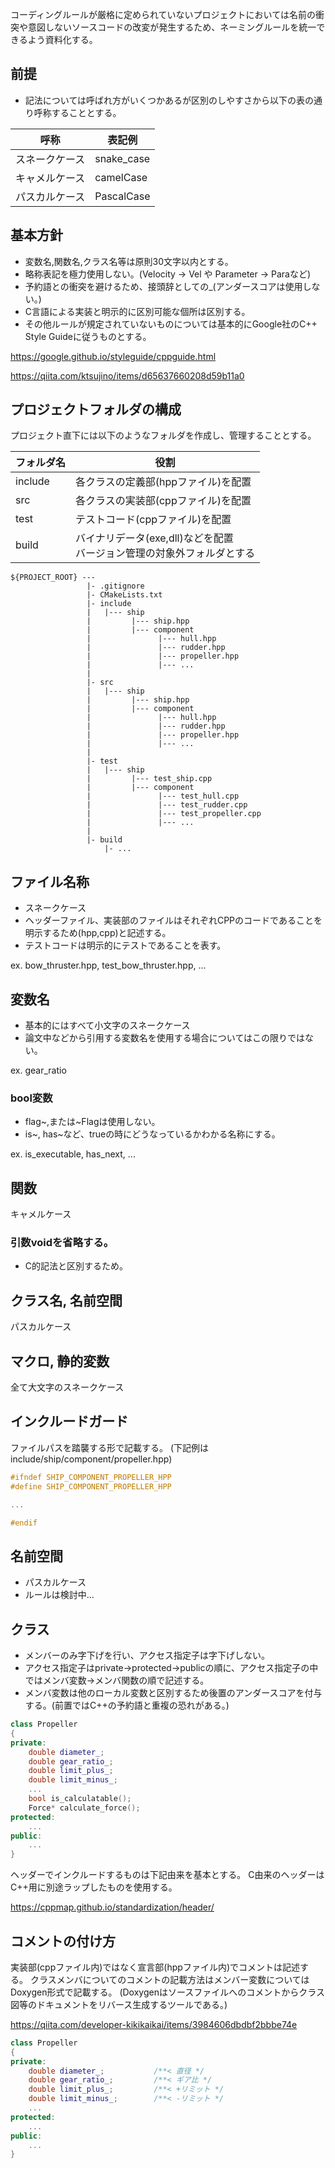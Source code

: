 コーディングルールが厳格に定められていないプロジェクトにおいては名前の衝突や意図しないソースコードの改変が発生するため、ネーミングルールを統一できるよう資料化する。

## 前提
- 記法については呼ばれ方がいくつかあるが区別のしやすさから以下の表の通り呼称することとする。

|呼称|表記例|
|---|---|
|スネークケース|snake_case|
|キャメルケース|camelCase|
|パスカルケース|PascalCase|
## 基本方針
- 変数名,関数名,クラス名等は原則30文字以内とする。
- 略称表記を極力使用しない。(Velocity -> Vel や Parameter -> Paraなど)
- 予約語との衝突を避けるため、接頭辞としての_(アンダースコアは使用しない。)
- C言語による実装と明示的に区別可能な個所は区別する。
- その他ルールが規定されていないものについては基本的にGoogle社のC++ Style Guideに従うものとする。

https://google.github.io/styleguide/cppguide.html

https://qiita.com/ktsujino/items/d65637660208d59b11a0

## プロジェクトフォルダの構成

プロジェクト直下には以下のようなフォルダを作成し、管理することとする。

|フォルダ名|役割|
|--|--|
|include|各クラスの定義部(hppファイル)を配置|
|src|各クラスの実装部(cppファイル)を配置|
|test|テストコード(cppファイル)を配置|
|build|バイナリデータ(exe,dll)などを配置<br>バージョン管理の対象外フォルダとする|

```
${PROJECT_ROOT} --- 
                 |- .gitignore
                 |- CMakeLists.txt
                 |- include
                 |   |--- ship
                 |         |--- ship.hpp
                 |         |--- component
                 |               |--- hull.hpp
                 |               |--- rudder.hpp
                 |               |--- propeller.hpp
                 |               |--- ...
                 |
                 |- src
                 |   |--- ship
                 |         |--- ship.hpp
                 |         |--- component
                 |               |--- hull.hpp
                 |               |--- rudder.hpp
                 |               |--- propeller.hpp
                 |               |--- ...
                 |
                 |- test
                 |   |--- ship
                 |         |--- test_ship.cpp
                 |         |--- component
                 |               |--- test_hull.cpp
                 |               |--- test_rudder.cpp
                 |               |--- test_propeller.cpp
                 |               |--- ...
                 |
                 |- build
                     |- ...
```

## ファイル名称
- スネークケース
- ヘッダーファイル、実装部のファイルはそれぞれCPPのコードであることを明示するため(hpp,cpp)と記述する。
- テストコードは明示的にテストであることを表す。

ex. bow_thruster.hpp, test_bow_thruster.hpp, ...

## 変数名
- 基本的にはすべて小文字のスネークケース
- 論文中などから引用する変数名を使用する場合についてはこの限りではない。

ex. gear_ratio

### bool変数
- flag~,または~Flagは使用しない。
- is~, has~など、trueの時にどうなっているかわかる名称にする。

ex. is_executable, has_next, ...

## 関数
キャメルケース

### 引数voidを省略する。
- C的記法と区別するため。

## クラス名, 名前空間
パスカルケース

## マクロ, 静的変数
全て大文字のスネークケース

## インクルードガード

ファイルパスを踏襲する形で記載する。
(下記例はinclude/ship/component/propeller.hpp)

``` cpp
#ifndef SHIP_COMPONENT_PROPELLER_HPP
#define SHIP_COMPONENT_PROPELLER_HPP

...

#endif
```

## 名前空間
- パスカルケース
- ルールは検討中...

## クラス
- メンバーのみ字下げを行い、アクセス指定子は字下げしない。
- アクセス指定子はprivate->protected->publicの順に、アクセス指定子の中ではメンバ変数->メンバ関数の順で記述する。
- メンバ変数は他のローカル変数と区別するため後置のアンダースコアを付与する。(前置ではC++の予約語と重複の恐れがある。)

``` cpp
class Propeller
{
private:
    double diameter_;
    double gear_ratio_;
    double limit_plus_;
    double limit_minus_;
    ...
    bool is_calculatable();
    Force* calculate_force();
protected:
    ...
public:
    ...
}
```

ヘッダーでインクルードするものは下記由来を基本とする。
C由来のヘッダーはC++用に別途ラップしたものを使用する。

https://cppmap.github.io/standardization/header/
    
    
## コメントの付け方
実装部(cppファイル内)ではなく宣言部(hppファイル内)でコメントは記述する。
クラスメンバについてのコメントの記載方法はメンバー変数についてはDoxygen形式で記載する。
(Doxygenはソースファイルへのコメントからクラス図等のドキュメントをリバース生成するツールである。)

https://qiita.com/developer-kikikaikai/items/3984606dbdbf2bbbe74e

``` cpp
class Propeller
{
private:
    double diameter_;           /**< 直径 */
    double gear_ratio_;         /**< ギア比 */
    double limit_plus_;         /**< +リミット */
    double limit_minus_;        /**< -リミット */
    ...
protected:
    ...
public:
    ...
}
```
